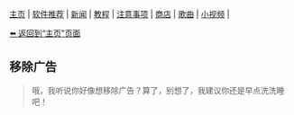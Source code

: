 [主页](./) | [软件推荐](./software) | [新闻](./news) | [教程](./tutorial) |
[注意事项](./notes) | [商店](./shop) | [歌曲](./songs) | [小视频](./videos) |

[⬅️ 返回到“主页”页面](./)

## 移除广告
> 哦，我听说你好像想移除广告？算了，别想了，我建议你还是早点洗洗睡吧！